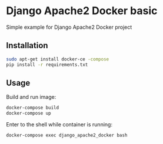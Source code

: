 # Django Apache2 Docker basic #

Simple example for Django Apache2 Docker project

## Installation ##
```sh
sudo apt-get install docker-ce -compose
pip install -r requirements.txt
```

## Usage ##
Build and run image:
```sh
docker-compose build
docker-compose up
```

Enter to the shell while container is running:
```sh
docker-compose exec django_apache2_docker bash
```

